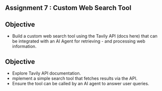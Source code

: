 ## Assignment 7 : Custom Web Search Tool
## Objective
- Build a custom web search tool using the Tavily API (docs here) that can be integrated with an AI Agent for retrieving - and processing web information.

## Objective
- Explore Tavily API documentation.
- mplement a simple search tool that fetches results via the API.
- Ensure the tool can be called by an AI agent to answer user queries.